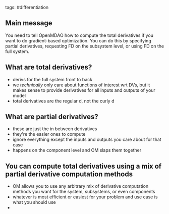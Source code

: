 tags: #differentiation

## Main message
You need to tell OpenMDAO how to compute the total derivatives if you want to do gradient-based optimization. You can do this by specifying partial derivatives, requesting FD on the subsystem level, or using FD on the full system.

## What are total derivatives?
- derivs for the full system front to back
- we *technically* only care about functions of interest wrt DVs, but it makes sense to provide derivatives for all inputs and outputs of your model
- total derivatives are the regular d, not the curly d

## What are partial derivatives?
- these are just the in between derivatives
- they're the easier ones to compute
- ignore everything except the inputs and outputs you care about for that case
- happens on the component level and OM slaps them together

## You can compute total derivatives using a mix of partial derivative computation methods
- OM allows you to use any arbitrary mix of derivative computation methods you want for the system, subsystems, or even components
- whatever is most efficient or easiest for your problem and use case is what you should use
- 